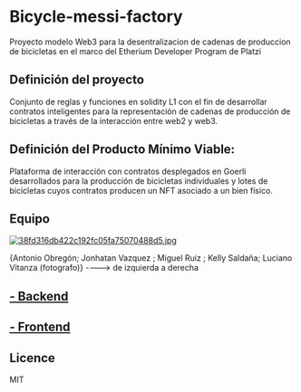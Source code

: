 # Bicycle-messi-factory
Proyecto modelo Web3 para la desentralizacion de cadenas de produccion de bicicletas en el marco del Etherium Developer Program de Platzi

## Definición del proyecto

Conjunto de reglas y funciones en solidity L1 con el fin de desarrollar contratos inteligentes para la representación de cadenas de producción de bicicletas a través de la interacción entre web2 y web3.

## Definición del Producto Mínimo Viable:

Plataforma de interacción con contratos desplegados en Goerli desarrollados para la producción de bicicletas individuales y lotes de bicicletas cuyos contratos producen un NFT asociado a un bien físico.

## Equipo


[![38fd316db422c192fc05fa75070488d5.jpg](https://i.postimg.cc/GpzgmnVC/38fd316db422c192fc05fa75070488d5.jpg)](https://postimg.cc/Z9Bxw2J7)


{Antonio Obregón; Jonhatan Vazquez ; Miguel Ruiz ; Kelly Saldaña; Luciano Vitanza (fotografo)} ----> de izquierda a derecha



## [- Backend](backend)

## [- Frontend](frontend)

## Licence
MIT
